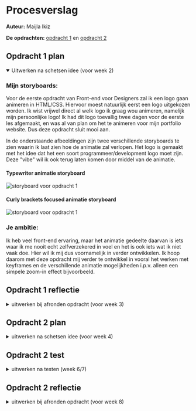 # Procesverslag
**Auteur:** Maijla Ikiz

**De opdrachten:** [opdracht 1](opdracht1/index.html) en [opdracht 2](opdracht2/index.html)

<!-- Markdown cheat cheet: [Hulp bij het schrijven van Markdown](https://github.com/adam-p/markdown-here/wiki/Markdown-Cheatsheet). -->

<!-- ## Bronnenlijst
  1. -bron 1-
  2. -bron 2-
  3. -...- -->


## Opdracht 1 plan

<details open>
  <summary>Uitwerken na schetsen idee (voor week 2)</summary>


  ### Mijn storyboards:
  Voor de eerste opdracht van Front-end voor Designers zal ik een logo gaan animeren in HTML/CSS. Hiervoor moest natuurlijk eerst een logo uitgekozen worden. Ik wist vrijwel direct al welk logo ik graag wou animeren, namelijk mijn persoonlijke logo! Ik had dit logo toevallig twee dagen voor de eerste les afgemaakt, en was al van plan om het te animeren voor mijn portfolio website. Dus deze opdracht sluit mooi aan.

  In de onderstaande afbeeldingen zijn twee verschillende storyboards te zien waarin ik laat zien hoe de animatie zal verlopen. Het logo is gemaakt met het idee dat het een soort programmeer/development logo moet zijn. Deze "vibe" wil ik ook terug laten komen door middel van de animatie.

  #### Typewriter animatie storyboard
  <img src="readme-images/noya_animatie_storyboard-versie_1.png" width="375px" alt="storyboard voor opdracht 1">

  #### Curly brackets focused animatie storyboard
  <img src="readme-images/noya_animatie_storyboard-versie_2.png" width="375px" alt="storyboard voor opdracht 1">


  ### Je ambitie: 
  Ik heb veel front-end ervaring, maar het animatie gedeelte daarvan is iets waar ik me nooit echt zelfverzekered in voel en het is ook iets wat ik niet vaak doe. Hier wil ik mij dus voornamelijk in verder ontwikkelen. Ik hoop daarom met deze opdracht mij verder te ontwikkel in vooral het werken met keyframes en de verschillende animatie mogelijkheden i.p.v. alleen een simpele zoom-in effect bijvoorbeeld. 
 
</details>



## Opdracht 1 reflectie

<details>
  <summary>uitwerken bij afronden opdracht (voor week 3)</summary>


  ### Je uitkomst - karakteristiek screenshot(s):
  <img src="readme-images/dummy-plaatje.svg" width="375px" alt="uitomst opdracht 1">


  ### Dit ging goed/Heb ik geleerd: 
  Korte omschrijving met plaatje(s)

  <img src="readme-images/dummy-plaatje.svg" width="375px" alt="top">


  ### Dit was lastig/Is niet gelukt:
  Korte omschrijving met plaatje(s)

  <img src="readme-images/dummy-plaatje.svg" width="375px" alt="bummer">
</details>



## Opdracht 2 plan

<details>
  <summary>uitwerken na schetsen idee (voor week 4)</summary>


  ### Je ontwerp:
  <img src="readme-images/dummy-plaatje.svg" width="375px" alt="ontwerp opdracht 2">


  ### Je ambitie: 
  Aan deze technieken/punten wil ik werken:
  - punt 1
  - punt 2
  - nog een punt
  - ...
</details>



## Opdracht 2 test

<details>
  <summary>uitwerken na testen (week 6/7)</summary>

  Neem minimaal 5 bevindingen op:



  ### Bevinding 1:
  Omschrijving van wat er nog niet orde was (tekst en afbeeding(en)).

  #### oplossing:
  Beschrijving hoe je het hebt hebt opgelost of als het niet gelukt is hoe je het zou oplossen (tekst en afbeeding(en)).



  ### Bevinding 2:
  Omschrijving van wat er nog niet orde was (tekst en afbeeding(en)).

  #### oplossing:
  Beschrijving hoe je het hebt hebt opgelost of als het niet gelukt is hoe je het zou oplossen (tekst en afbeeding(en)).



  ### Bevinding 3:
  ...
</details>



## Opdracht 2 reflectie

<details>
  <summary>uitwerken bij afronden opdracht (voor week 8)</summary>

  ### Je uitkomst - karakteristiek screenshot(s):
  <img src="readme-images/dummy-plaatje.svg" width="375px" alt="uitkomst opdracht 2">


  ### Dit ging goed/Heb ik geleerd: 
  Korte omschrijving met plaatje(s)

  <img src="readme-images/dummy-plaatje.svg" width="375px" alt="top">


  ### Dit was lastig/Is niet gelukt:
  Korte omschrijving met plaatje(s)

  <img src="readme-images/dummy-plaatje.svg" width="375px" alt="bummer">
</details>